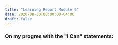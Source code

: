```yaml
---
title: "Learning Report Module 6"
date: 2020-08-30T00:00:00-04:00
draft: false
---
```

### On my progres with the "I Can" statements:
